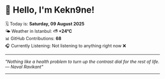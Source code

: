 # 👋 Hello, I'm Kekn9ne!

🗓️ Today is: **Saturday, 09 August 2025**  
🌤️ Weather in Istanbul: **⛅️  +24°C**  
📊 GitHub Contributions: **68**  
🎧 Currently Listening: Not listening to anything right now ❌

---

_"Nothing like a health problem to turn up the contrast dial for the rest of life. — *Naval Ravikant*"_

---
